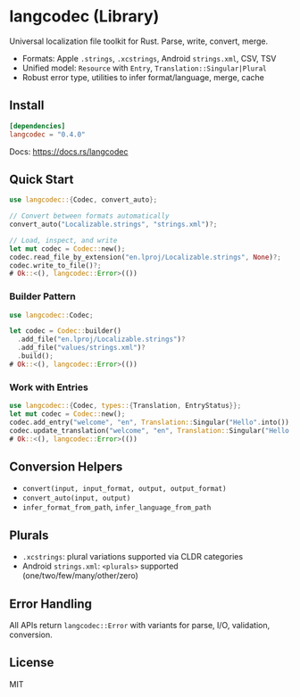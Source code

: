 # langcodec (Library)

Universal localization file toolkit for Rust. Parse, write, convert, merge.

- Formats: Apple `.strings`, `.xcstrings`, Android `strings.xml`, CSV, TSV
- Unified model: `Resource` with `Entry`, `Translation::Singular|Plural`
- Robust error type, utilities to infer format/language, merge, cache

## Install

```toml
[dependencies]
langcodec = "0.4.0"
```

Docs: https://docs.rs/langcodec

## Quick Start

```rust
use langcodec::{Codec, convert_auto};

// Convert between formats automatically
convert_auto("Localizable.strings", "strings.xml")?;

// Load, inspect, and write
let mut codec = Codec::new();
codec.read_file_by_extension("en.lproj/Localizable.strings", None)?;
codec.write_to_file()?;
# Ok::<(), langcodec::Error>(())
```

### Builder Pattern

```rust
use langcodec::Codec;

let codec = Codec::builder()
  .add_file("en.lproj/Localizable.strings")?
  .add_file("values/strings.xml")?
  .build();
# Ok::<(), langcodec::Error>(())
```

### Work with Entries

```rust
use langcodec::{Codec, types::{Translation, EntryStatus}};
let mut codec = Codec::new();
codec.add_entry("welcome", "en", Translation::Singular("Hello".into()), None, None)?;
codec.update_translation("welcome", "en", Translation::Singular("Hello!".into()), Some(EntryStatus::Translated))?;
# Ok::<(), langcodec::Error>(())
```

## Conversion Helpers

- `convert(input, input_format, output, output_format)`
- `convert_auto(input, output)`
- `infer_format_from_path`, `infer_language_from_path`

## Plurals

- `.xcstrings`: plural variations supported via CLDR categories
- Android `strings.xml`: `<plurals>` supported (one/two/few/many/other/zero)

## Error Handling

All APIs return `langcodec::Error` with variants for parse, I/O, validation, conversion.

## License

MIT
